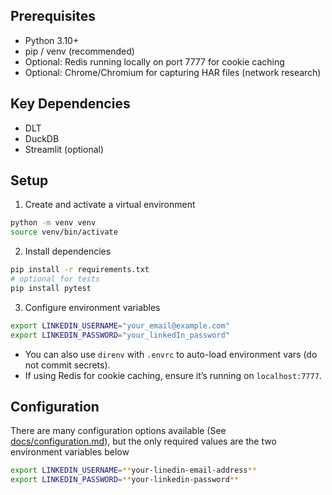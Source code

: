 
## Prerequisites
- Python 3.10+
- pip / venv (recommended)
- Optional: Redis running locally on port 7777 for cookie caching
- Optional: Chrome/Chromium for capturing HAR files (network research)

## Key Dependencies 
- DLT
- DuckDB
- Streamlit (optional)

## Setup

1) Create and activate a virtual environment
```bash
python -m venv venv
source venv/bin/activate
```

2) Install dependencies
```bash
pip install -r requirements.txt
# optional for tests
pip install pytest
```

3) Configure environment variables
```bash
export LINKEDIN_USERNAME="your_email@example.com"
export LINKEDIN_PASSWORD="your_linkedIn_password"
```

- You can also use `direnv` with `.envrc` to auto-load environment vars (do not commit secrets).
- If using Redis for cookie caching, ensure it’s running on `localhost:7777`.


## Configuration 
There are many configuration options available (See [docs/configuration.md](docs/configuration.md)), but the only required values are the two environment variables below 
```bash
export LINKEDIN_USERNAME=**your-linedin-email-address**
export LINKEDIN_PASSWORD=**your-linkedin-password**
```